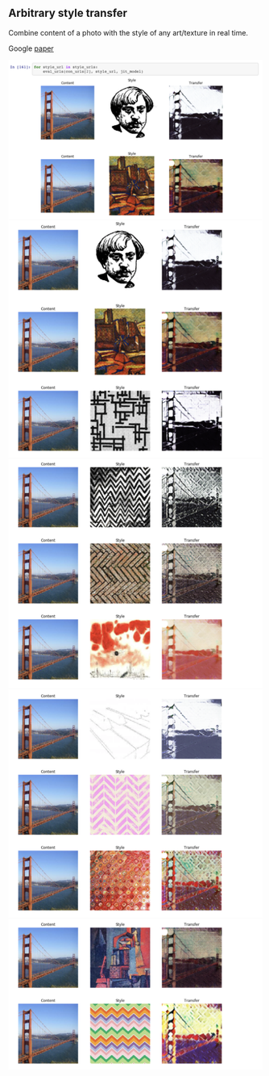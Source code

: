 
## Arbitrary style transfer

Combine content of a photo with the style of any art/texture in real time.

Google [paper](https://arxiv.org/pdf/1705.06830.pdf)

![alt text](./images/img_1.png)
![alt text](./images/img_2.png)
![alt text](./images/img_3.png)
![alt text](./images/img_4.png)
![alt text](./images/img_5.png)